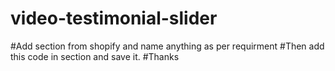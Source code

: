 # video-testimonial-slider

#Add section from shopify and name anything as per requirment
#Then add this code in section and save it.
#Thanks
